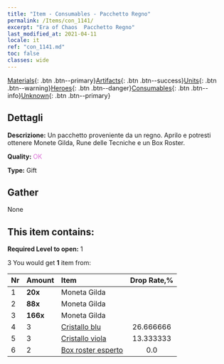 ```yaml
---
title: "Item - Consumables - Pacchetto Regno"
permalink: /Items/con_1141/
excerpt: "Era of Chaos  Pacchetto Regno"
last_modified_at: 2021-04-11
locale: it
ref: "con_1141.md"
toc: false
classes: wide
---
```

 [Materials](/it/Items/){: .btn .btn--primary}[Artifacts](/it/Items/Artifacts/){: .btn .btn--success}[Units](/it/Items/Units/){: .btn .btn--warning}[Heroes](/it/Items/Heroes/){: .btn .btn--danger}[Consumables](/it/Items/Consumables/){: .btn .btn--info}[Unknown](/it/Items/Unknown/){: .btn .btn--primary}

## Dettagli
 **Descrizione:** Un pacchetto proveniente da un regno. Aprilo e potresti ottenere Monete Gilda, Rune delle Tecniche e un Box Roster.

 **Quality:** <span style="color: #DA70D6">OK</span>

 **Type:** Gift

## Gather

  None

## This item contains:

 **Required Level to open:** 1

 3 You would get **1** item  from:

  | Nr | Amount |     Item    | Drop Rate,% |
  |:---|:-------|:------------|:---------:|
  | 1 |  **20x** | Moneta Gilda |  | 26.666666 | 
  | 2 |  **88x** | Moneta Gilda |  | 20.0 | 
  | 3 |  **166x** | Moneta Gilda |  | 13.333333 | 
  | 4 | 3 | [Cristallo blu](/it/Items/con_716/) | 26.666666 | 
  | 5 | 3 | [Cristallo viola](/it/Items/con_720/) | 13.333333 | 
  | 6 | 2 | [Box roster esperto](/it/Items/con_770/) | 0.0 | 
